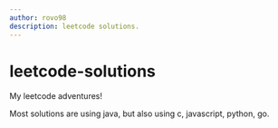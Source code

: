 ```yaml
---
author: rovo98
description: leetcode solutions.
---
```


# leetcode-solutions
My leetcode adventures!

Most solutions are using java, but also using c, javascript, python, go.
